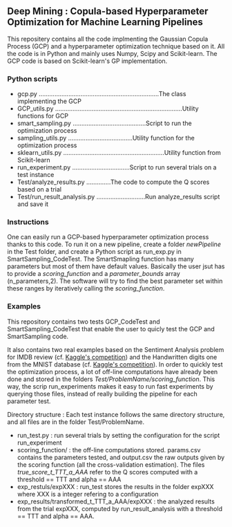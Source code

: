 ## Deep Mining : Copula-based Hyperparameter Optimization for Machine Learning Pipelines ##

This repositery contains all the code implmenting the Gaussian Copula Process (GCP) and a hyperparameter optimization technique based on it.
All the code is in Python and mainly uses Numpy, Scipy and Scikit-learn.
The GCP code is based on Scikit-learn's GP implementation.

### Python scripts ###
- gcp.py .....................................................................The class implementing the GCP
- GCP_utils.py .........................................................................Utility functions for GCP
- smart_sampling.py ..........................................Script to run the optimization process
- sampling_utils.py .....................................Utility function for the optimization process
- sklearn_utils.py ..........................................................Utility function from Scikit-learn
- run_experiment.py .................................Script to run several trials on a test instance
- Test/analyze_results.py ..............The code to compute the Q scores based on a trial
- Test/run_result_analysis.py ............................Run analyze_results script and save it

### Instructions ###
One can easily run a GCP-based hyperparameter optimization process thanks to this code.
To run it on a new pipeline, create a folder *newPipeline* in the Test folder, and create a Python script as run_exp.py in SmartSampling_CodeTest.
The SmartSmapling function has many parameters but most of them have default values.
Basically the user jsut has to provide a *scoring_function* and a *parameter_bounds* array (n_parameters,2). The software will try to find the best parameter set within these ranges by iteratively calling the *scoring_function*.

### Examples ###
This repository contains two tests GCP_CodeTest and SmartSampling_CodeTest that enable the user to quicly test the GCP and SmartSampling code.

It also contains two real examples based on the Sentiment Analysis problem for IMDB review (cf. [Kaggle's competition](https://www.kaggle.com/c/word2vec-nlp-tutorial)) and the Handwritten digits one from the MNIST database (cf. [Kaggle's competition](https://www.kaggle.com/c/digit-recognizer)).
In order to quickly test the optimization process, a lot of off-line computations have already been done and stored in the folders *Test/ProblemName/scoring_function*. This way, the scrip run_experiments makes it easy to run fast experiments by querying those files, instead of really building the pipeline for each parameter test.

Directory structure :
Each test instance follows the same directory structure, and all files are in the folder Test/ProblemName.
- run_test.py : run several trials by setting the configuration for the script run_experiment
- scoring_function/ : the off-line computations stored. params.csv contains the parameters tested, and output.csv the raw outputs given by the scoring function (all the cross-validation estimation). The files *true_score_t_TTT_a_AAA* refer to the Q scores computed with a threshold == TTT and alpha == AAA
- exp_restuls/expXXX : run_test stores the results in the folder expXXX where XXX is a integer refering to a configuration
- exp_results/transformed_t_TTT_a_AAA/expXXX : the analyzed results from the trial expXXX, computed by run_result_analysis with a threshold == TTT and alpha == AAA. 
